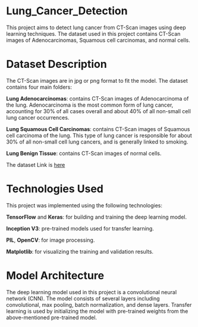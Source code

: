 # Lung_Cancer_Detection

This project aims to detect lung cancer from CT-Scan images using deep learning techniques. The dataset used in this project contains CT-Scan images of Adenocarcinomas, Squamous cell carcinomas, and normal cells.

# Dataset Description

The CT-Scan images are in jpg or png format to fit the model. The dataset contains four main folders:

**Lung Adenocarcinomas**: contains CT-Scan images of Adenocarcinoma of the lung. Adenocarcinoma is the most common form of lung cancer, accounting for 30% of all cases overall and about 40% of all non-small cell lung cancer occurrences.

**Lung Squamous Cell Carcinomas**: contains CT-Scan images of Squamous cell carcinoma of the lung. This type of lung cancer is responsible for about 30% of all non-small cell lung cancers, and is generally linked to smoking.

**Lung Benign Tissue**: contains CT-Scan images of normal cells.

The dataset Link is [here](https://www.kaggle.com/datasets/andrewmvd/lung-and-colon-cancer-histopathological-images_)

# Technologies Used

This project was implemented using the following technologies:

**TensorFlow** and **Keras**: for building and training the deep learning model.

**Inception V3**: pre-trained models used for transfer learning.

**PIL**, **OpenCV**: for image processing.

**Matplotlib**: for visualizing the training and validation results.


# Model Architecture

The deep learning model used in this project is a convolutional neural network (CNN). The model consists of several layers including convolutional, max pooling, batch normalization, and dense layers. Transfer learning is used by initializing the model with pre-trained weights from the above-mentioned pre-trained model.
